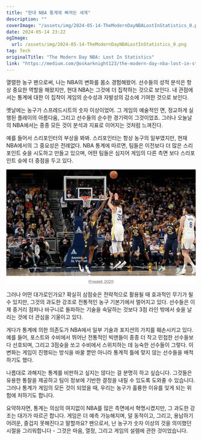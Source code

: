 ```yaml
---
title: "현대 NBA 통계에 빠져든 세계"
description: ""
coverImage: "/assets/img/2024-05-14-TheModernDayNBALostInStatistics_0.png"
date: 2024-05-14 23:22
ogImage: 
  url: /assets/img/2024-05-14-TheModernDayNBALostInStatistics_0.png
tag: Tech
originalTitle: "The Modern Day NBA: Lost In Statistics"
link: "https://medium.com/@oskarknight123/the-modern-day-nba-lost-in-statistics-14d17ef5716e"
---
```



열렬한 농구 팬으로써, 나는 NBA의 변화를 몸소 경험해왔어. 선수들의 성적 분석은 항상 중요한 역할을 해왔지만, 현대 NBA는 그것에 더 집착하는 것으로 보인다. 내 관점에서는 통계에 대한 이 집착이 게임의 순수성과 자발성의 감소에 기여한 것으로 보인다.

옛날에는 농구가 스프레드시트의 숫자 이상이었어. 그 게임의 예술적인 면, 정교하게 실행된 플레이의 아름다움, 그리고 선수들의 순수한 경기력이 그것이었죠. 그러나 오늘날의 NBA에서는 종종 모든 것이 분석과 지표로 이어지는 것처럼 느껴진다.

예를 들어서 스리포인터의 부상을 봐봐. 스리포인터는 항상 농구의 일부였지만, 현재 NBA에서의 그 중요성은 전례없다. NBA 통계에 따르면, 팀들은 이전보다 더 많은 스리포인트 슛을 시도하고 만들고 있으며, 어떤 팀들은 심지어 게임의 다른 측면 보다 스리포인트 슛에 더 중점을 두고 있다.

![이미지](/assets/img/2024-05-14-TheModernDayNBALostInStatistics_0.png)



그러나 어떤 대가로인가요? 확실히 삼점슛은 전략적으로 활용될 때 효과적인 무기가 될 수 있지만, 그것의 과도한 강조로 전통적인 농구 기본기에서 멀어지고 있다. 선수들은 이제 중거리 점퍼나 바구니로 돌파하는 기술을 숙달하는 것보다 3점 라인 밖에서 슛을 날리는 것에 더 관심을 기울이고 있다.

게다가 통계에 의한 의존도가 NBA에서 일부 기술과 포지션의 가치를 훼손시키고 있다. 예를 들어, 포스트와 수비에서 뛰어난 전통적인 빅맨들이 종종 더 작고 민첩한 선수들보다 선호되며, 그리고 3점슛을 쏘고 수비에서 스위치하는 데 능숙한 선수들이 그렇다. 이 변화는 게임이 진행되는 방식을 바꿀 뿐만 아니라 통계적 틀에 맞지 않는 선수들을 배척하기도 했다.

나름대로 과해지는 통계를 비판하고 싶지는 않다는 걸 분명히 하고 싶습니다. 그것들은 유용한 통찰을 제공하고 팀이 정보에 기반한 결정을 내릴 수 있도록 도와줄 수 있습니다. 그러나 통계가 게임의 모든 것이 되었을 때, 우리는 농구가 훌륭한 이유를 잊게 되는 위험에 처하기도 합니다.

요약하자면, 통계는 의심의 여지없이 NBA를 많은 측면에서 혁명시켰지만, 그 과도한 강조는 대가가 따르곤 합니다. 게임은 더 예측 가능해지며, 덜 동적이고, 그리고, 용납하기 어려운, 즐겁지 못해진다고 말할까요? 팬으로서, 난 농구가 숫자 이상의 것을 의미했던 시절을 그리워합니다 - 그것은 마음, 열정, 그리고 게임의 설렘에 관한 것이었습니다.